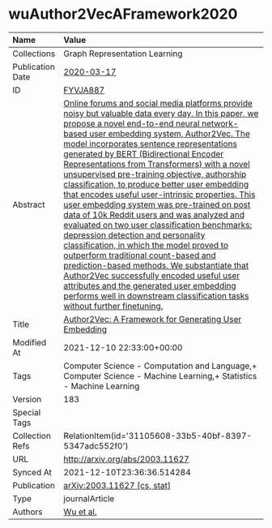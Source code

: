 # wuAuthor2VecAFramework2020
| Name             | Value                                                                                                                                                                                                                                                                                                                                                                                                                                                                                                                                                                                                                                                                                                                                                                                                                                                                                                                                                                                                                                                     |
|:-----------------|:----------------------------------------------------------------------------------------------------------------------------------------------------------------------------------------------------------------------------------------------------------------------------------------------------------------------------------------------------------------------------------------------------------------------------------------------------------------------------------------------------------------------------------------------------------------------------------------------------------------------------------------------------------------------------------------------------------------------------------------------------------------------------------------------------------------------------------------------------------------------------------------------------------------------------------------------------------------------------------------------------------------------------------------------------------|
| Collections      | Graph Representation Learning                                                                                                                                                                                                                                                                                                                                                                                                                                                                                                                                                                                                                                                                                                                                                                                                                                                                                                                                                                                                                             |
| Publication Date | [2020-03-17](<notionsci.utils.serialization.ExplicitNone object at 0x7fe006104bb0>)                                                                                                                                                                                                                                                                                                                                                                                                                                                                                                                                                                                                                                                                                                                                                                                                                                                                                                                                                                       |
| ID               | [FYVJA887](<notionsci.utils.serialization.ExplicitNone object at 0x7fe006104cd0>)                                                                                                                                                                                                                                                                                                                                                                                                                                                                                                                                                                                                                                                                                                                                                                                                                                                                                                                                                                         |
| Abstract         | [Online forums and social media platforms provide noisy but valuable data every day. In this paper, we propose a novel end-to-end neural network-based user embedding system, Author2Vec. The model incorporates sentence representations generated by BERT (Bidirectional Encoder Representations from Transformers) with a novel unsupervised pre-training objective, authorship classification, to produce better user embedding that encodes useful user-intrinsic properties. This user embedding system was pre-trained on post data of 10k Reddit users and was analyzed and evaluated on two user classification benchmarks: depression detection and personality classification, in which the model proved to outperform traditional count-based and prediction-based methods. We substantiate that Author2Vec successfully encoded useful user attributes and the generated user embedding performs well in downstream classification tasks without further finetuning.](<notionsci.utils.serialization.ExplicitNone object at 0x7fe006104df0>) |
| Title            | [Author2Vec: A Framework for Generating User Embedding](<notionsci.utils.serialization.ExplicitNone object at 0x7fe006104f10>)                                                                                                                                                                                                                                                                                                                                                                                                                                                                                                                                                                                                                                                                                                                                                                                                                                                                                                                            |
| Modified At      | 2021-12-10 22:33:00+00:00                                                                                                                                                                                                                                                                                                                                                                                                                                                                                                                                                                                                                                                                                                                                                                                                                                                                                                                                                                                                                                 |
| Tags             | Computer Science - Computation and Language,+ Computer Science - Machine Learning,+ Statistics - Machine Learning                                                                                                                                                                                                                                                                                                                                                                                                                                                                                                                                                                                                                                                                                                                                                                                                                                                                                                                                         |
| Version          | 183                                                                                                                                                                                                                                                                                                                                                                                                                                                                                                                                                                                                                                                                                                                                                                                                                                                                                                                                                                                                                                                       |
| Special Tags     |                                                                                                                                                                                                                                                                                                                                                                                                                                                                                                                                                                                                                                                                                                                                                                                                                                                                                                                                                                                                                                                           |
| Collection Refs  | RelationItem(id='31105608-33b5-40bf-8397-5347adc552f0')                                                                                                                                                                                                                                                                                                                                                                                                                                                                                                                                                                                                                                                                                                                                                                                                                                                                                                                                                                                                   |
| URL              | http://arxiv.org/abs/2003.11627                                                                                                                                                                                                                                                                                                                                                                                                                                                                                                                                                                                                                                                                                                                                                                                                                                                                                                                                                                                                                           |
| Synced At        | 2021-12-10T23:36:36.514284                                                                                                                                                                                                                                                                                                                                                                                                                                                                                                                                                                                                                                                                                                                                                                                                                                                                                                                                                                                                                                |
| Publication      | [arXiv:2003.11627 [cs, stat]](<notionsci.utils.serialization.ExplicitNone object at 0x7fe006107430>)                                                                                                                                                                                                                                                                                                                                                                                                                                                                                                                                                                                                                                                                                                                                                                                                                                                                                                                                                      |
| Type             | journalArticle                                                                                                                                                                                                                                                                                                                                                                                                                                                                                                                                                                                                                                                                                                                                                                                                                                                                                                                                                                                                                                            |
| Authors          | [Wu et al.](<notionsci.utils.serialization.ExplicitNone object at 0x7fe0061075e0>)                                                                                                                                                                                                                                                                                                                                                                                                                                                                                                                                                                                                                                                                                                                                                                                                                                                                                                                                                                        |

